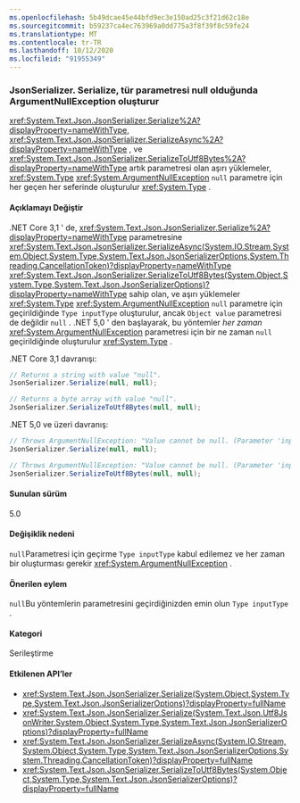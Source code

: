 ```yaml
---
ms.openlocfilehash: 5b49dcae45e44bfd9ec3e150ad25c3f21d62c18e
ms.sourcegitcommit: b59237ca4ec763969a0dd775a3f8f39f8c59fe24
ms.translationtype: MT
ms.contentlocale: tr-TR
ms.lasthandoff: 10/12/2020
ms.locfileid: "91955349"
---
```

### <a name="jsonserializerserialize-throws-argumentnullexception-when-type-parameter-is-null"></a>JsonSerializer. Serialize, tür parametresi null olduğunda ArgumentNullException oluşturur

<xref:System.Text.Json.JsonSerializer.Serialize%2A?displayProperty=nameWithType>, <xref:System.Text.Json.JsonSerializer.SerializeAsync%2A?displayProperty=nameWithType> , ve <xref:System.Text.Json.JsonSerializer.SerializeToUtf8Bytes%2A?displayProperty=nameWithType> artık parametresi olan aşırı yüklemeler, <xref:System.Type> <xref:System.ArgumentNullException> `null` parametre için her geçen her seferinde oluşturulur <xref:System.Type> .

#### <a name="change-description"></a>Açıklamayı Değiştir

.NET Core 3,1 ' de, <xref:System.Text.Json.JsonSerializer.Serialize%2A?displayProperty=nameWithType> parametresine <xref:System.Text.Json.JsonSerializer.SerializeAsync(System.IO.Stream,System.Object,System.Type,System.Text.Json.JsonSerializerOptions,System.Threading.CancellationToken)?displayProperty=nameWithType> <xref:System.Text.Json.JsonSerializer.SerializeToUtf8Bytes(System.Object,System.Type,System.Text.Json.JsonSerializerOptions)?displayProperty=nameWithType> sahip olan, ve aşırı yüklemeler <xref:System.Type> <xref:System.ArgumentNullException> `null` parametre için geçirildiğinde `Type inputType` oluşturulur, ancak `Object value` parametresi de değildir `null` . .NET 5,0 ' den başlayarak, bu yöntemler *her zaman* <xref:System.ArgumentNullException> parametresi için bir ne zaman `null` geçirildiğinde oluşturulur <xref:System.Type> .

.NET Core 3,1 davranışı:

```csharp
// Returns a string with value "null".
JsonSerializer.Serialize(null, null);

// Returns a byte array with value "null".
JsonSerializer.SerializeToUtf8Bytes(null, null);
```

.NET 5,0 ve üzeri davranış:

```csharp
// Throws ArgumentNullException: "Value cannot be null. (Parameter 'inputType')".
JsonSerializer.Serialize(null, null);

// Throws ArgumentNullException: "Value cannot be null. (Parameter 'inputType')".
JsonSerializer.SerializeToUtf8Bytes(null, null);
```

#### <a name="version-introduced"></a>Sunulan sürüm

5.0

#### <a name="reason-for-change"></a>Değişiklik nedeni

`null`Parametresi için geçirme `Type inputType` kabul edilemez ve her zaman bir oluşturması gerekir <xref:System.ArgumentNullException> .

#### <a name="recommended-action"></a>Önerilen eylem

`null`Bu yöntemlerin parametresini geçirdiğinizden emin olun `Type inputType` .

#### <a name="category"></a>Kategori

Serileştirme

#### <a name="affected-apis"></a>Etkilenen API’ler

- <xref:System.Text.Json.JsonSerializer.Serialize(System.Object,System.Type,System.Text.Json.JsonSerializerOptions)?displayProperty=fullName>
- <xref:System.Text.Json.JsonSerializer.Serialize(System.Text.Json.Utf8JsonWriter,System.Object,System.Type,System.Text.Json.JsonSerializerOptions)?displayProperty=fullName>
- <xref:System.Text.Json.JsonSerializer.SerializeAsync(System.IO.Stream,System.Object,System.Type,System.Text.Json.JsonSerializerOptions,System.Threading.CancellationToken)?displayProperty=fullName>
- <xref:System.Text.Json.JsonSerializer.SerializeToUtf8Bytes(System.Object,System.Type,System.Text.Json.JsonSerializerOptions)?displayProperty=fullName>

<!--

#### Affected APIs

- `M:System.Text.Json.JsonSerializer.Serialize(System.Object,System.Type,System.Text.Json.JsonSerializerOptions)`
- `M:System.Text.Json.JsonSerializer.Serialize(System.Text.Json.Utf8JsonWriter,System.Object,System.Type,System.Text.Json.JsonSerializerOptions)`
- `M:System.Text.Json.JsonSerializer.SerializeAsync(System.IO.Stream,System.Object,System.Type,System.Text.Json.JsonSerializerOptions,System.Threading.CancellationToken)`
- `M:System.Text.Json.JsonSerializer.SerializeToUtf8Bytes(System.Object,System.Type,System.Text.Json.JsonSerializerOptions)`

-->
